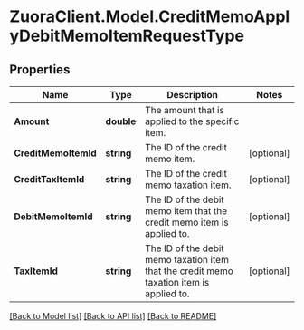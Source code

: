 # ZuoraClient.Model.CreditMemoApplyDebitMemoItemRequestType

## Properties

Name | Type | Description | Notes
------------ | ------------- | ------------- | -------------
**Amount** | **double** | The amount that is applied to the specific item.   | 
**CreditMemoItemId** | **string** | The ID of the credit memo item.  | [optional] 
**CreditTaxItemId** | **string** | The ID of the credit memo taxation item.  | [optional] 
**DebitMemoItemId** | **string** | The ID of the debit memo item that the credit memo item is applied to.  | [optional] 
**TaxItemId** | **string** | The ID of the debit memo taxation item that the credit memo taxation item is applied to.  | [optional] 

[[Back to Model list]](../README.md#documentation-for-models) [[Back to API list]](../README.md#documentation-for-api-endpoints) [[Back to README]](../README.md)

